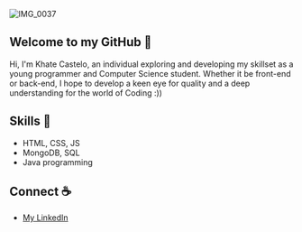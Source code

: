 <!---
<div align="center">
  <img src="https://github.com/user-attachments/assets/b680fc4a-8054-4f79-b88f-0a6ed7516023">
</div>
--->
![IMG_0037](https://github.com/user-attachments/assets/24e49f12-eae7-462c-8438-bc4fcd388fb7)

  



## Welcome to my GitHub 🫧
Hi, I'm Khate Castelo, an individual exploring and developing my skillset as a young programmer and Computer Science student. Whether it be front-end or back-end, I hope to develop a keen eye for quality and a deep understanding for the world of Coding :))

## Skills 🎨
- HTML, CSS, JS
- MongoDB, SQL
- Java programming

## Connect ☕
- [My LinkedIn](https://www.linkedin.com/in/khate-ciara-castelo/)
